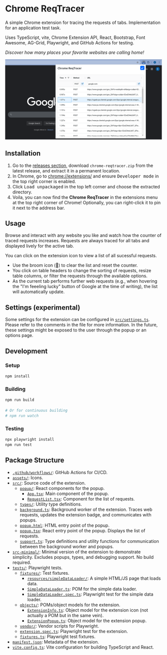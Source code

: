 # Chrome ReqTracer

A simple Chrome extension for tracing the requests of tabs. Implementation for an application test task.

Uses TypeScript, vite, Chrome Extension API, React, Bootstrap, Font Awesome, AG-Grid, Playwright, and GitHub Actions for testing.

*Discover how many places your favorite websites are calling home!* 

![screenshot.png](screenshot.png)

## Installation

1. Go to the [releases section](https://github.com/LinqLover/chrome-reqtracer/releases), download `chrome-reqtracer.zip` from the latest release, and extract it in a permanent location.
2. In Chrome, go to [chrome://extensions/](chrome://extensions/) and ensure <kbd>Developer mode</kbd> in the top right corner is enabled.
3. Click <kbd>Load unpackaged</kbd> in the top left corner and choose the extracted directory.
4. Voila, you can now find the **Chrome ReqTracer** in the extensions menu at the top right corner of Chrome! Optionally, you can right-click it to pin it next to the address bar.

## Usage

Browse and interact with any website you like and watch how the counter of traced requests increases. Requests are always traced for all tabs and displayed lively for the active tab.

You can click on the extension icon to view a list of all sucessful requests.

- Use the broom icon (🧹) to clear the list and reset the counter.
- You click on table headers to change the sorting of requests, resize table columns, or filter the requests through the available options.
- As the current tab performs further web requests (e.g., when hovering the "I'm feeeling lucky" button of Google at the time of writing), the list will automatically update.

## Settings (experimental)

Some settings for the extension can be configured in [`src/settings.ts`](./src/settings.ts). Please refer to the comments in the file for more information. In the future, these settings might be exposed to the user through the popup or an options page.

## Development

### Setup

```bash
npm install
```

### Building

```bash
npm run build

# Or for continuous building
# npm run watch
```

### Testing

```bash
npx playwright install
npm run test
```

## Package Structure

- [`.github/workflows/`](./.github/workflows/): GitHub Actions for CI/CD.
- [`assets/`](./assets/): Icons.
- [`src/`](./src/): Source code of the extension.
    - [`popup/`](./src/popup/): React components for the popup.
      - [`App.tsx`](./src/popup/App.tsx): Main component of the popup.
      - [`RequestList.tsx`](./src/popup/RequestList.tsx): Component for the list of requests.
	- [`types/`](./src/types/): Utility type definitions.
	- [`background.ts`](./src/background.ts): Background worker of the extension. Traces web requests, updates the extension badge, and communicates with popups.
	- [`popup.html`](./src/popup.html): HTML entry point of the popup.
	- [`popup.tsx`](./src/popup.tsx): React entry point of the popup. Displays the list of requests.
	- [`support.ts`](./src/support.ts): Type definitions and utility functions for communication between the background worker and popups.
- [`src-minimal/`](./src-minimal/): Minimal version of the extension to demonstrate simplicity. Excludes popups, types, and debugging support. No build required.
- [`tests/`](./tests/): Playwright tests.
	- [`fixtures/`](./tests/fixtures/): Test fixtures.
		- [`resources/simpleDataLoader/`](./tests/fixtures/resources/simpleDataLoader/): A simple HTML/JS page that loads data.
		- [`SimpleDataLoader.ts`](./tests/fixtures/SimpleDataLoader.ts): POM for the simple data loader.
		- [`SimpleDataLoader.spec.ts`](./tests/fixtures/SimpleDataLoader.spec.ts): Playwright test for the simple data loader.
	- [`objects/`](./tests/objects/): POMs/object models for the extension.
		- [`ExtensionInfo.ts`](./tests/objects/ExtensionInfo.ts): Object model for the extension icon (not actually a POM but in the same vein).
		- [`ExtensionPopup.ts`](./tests/objects/ExtensionPopup.ts): Object model for the extension popup.
	- [`vendor/`](./tests/vendor/): Vendor scripts for Playwright.
	- [`extension.spec.ts`](./tests/extension.spec.ts): Playwright test for the extension.
	- [`fixtures.ts`](./tests/fixtures.ts): Playwright test fixtures.
- [`manifest.json`](./manifest.json): Metadata of the extension.
- [`vite.config.ts`](./vite.config.ts): Vite configuration for building TypeScript and React.
